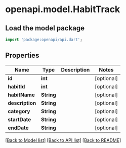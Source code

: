 # openapi.model.HabitTrack

## Load the model package
```dart
import 'package:openapi/api.dart';
```

## Properties
Name | Type | Description | Notes
------------ | ------------- | ------------- | -------------
**id** | **int** |  | [optional] 
**habitId** | **int** |  | [optional] 
**habitName** | **String** |  | [optional] 
**description** | **String** |  | [optional] 
**category** | **String** |  | [optional] 
**startDate** | **String** |  | [optional] 
**endDate** | **String** |  | [optional] 

[[Back to Model list]](../README.md#documentation-for-models) [[Back to API list]](../README.md#documentation-for-api-endpoints) [[Back to README]](../README.md)


